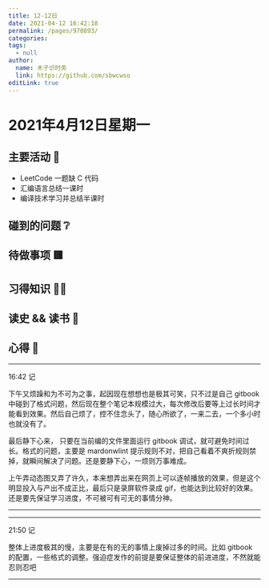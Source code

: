 ```yaml
---
title: 12-12日
date: 2021-04-12 16:42:18
permalink: /pages/970893/
categories: 
tags: 
  - null
author: 
  name: 木子识时务
  link: https://github.com/sbwcwso
editLink: true
---
```

# 2021年4月12日星期一

## 主要活动 🏃

* LeetCode 一题缺 C 代码
* 汇编语言总结一课时
* 编译技术学习并总结半课时

## 碰到的问题 ❔

## 待做事项 🟥

## 习得知识 🧑‍💻

## 读史 && 读书 📖

## 心得 🤔

---

16:42 记

下午又烦躁和为不可为之事，起因现在想想也是极其可笑，只不过是自己 gitbook 中碰到了格式问题，然后现在整个笔记本规模过大，每次修改后要等上过长时间才能看到效果。然后自己烦了，控不住念头了，随心所欲了，一来二去，一个多小时也就没有了。

最后静下心来， 只要在当前编的文件里面运行 gitbook 调试，就可避免时间过长。格式的问题，主要是 mardonwlint 提示规则不对，把自己看着不爽折规则禁掉，就瞬间解决了问题。还是要静下心，一烦则万事难成。

上午弄动态图又弄了许久，本来想弄出来在网页上可以逐帧播放的效果，但是这个明显投入与产出不成正比，最后只是录屏软件录成 gif，也能达到比较好的效果。还是要先保证学习进度，不可被可有可无的事情分神。

---
---

21:50 记

整体上进度极其的慢，主要是在有的无的事情上废掉过多的时间。比如 gitbook 的配置，一些格式的调整。强迫症发作的前提是要保证整体的前进进度，不然就能忍则忍吧

---
